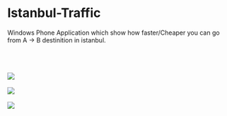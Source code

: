 # Istanbul-Traffic
Windows Phone Application which show how faster/Cheaper you can go from A -> B destinition in istanbul.

<br/><br/><br/>
<img src = "https://github.com/kargarf/Istanbul-Traffic/blob/master/wvga1.png" />
<br/>
<br/>
<img src = "https://github.com/kargarf/Istanbul-Traffic/blob/master/wvga2.png" />
<br/>
<br/>
<img src = "https://github.com/kargarf/Istanbul-Traffic/blob/master/wvga3.png" />
<br/>
